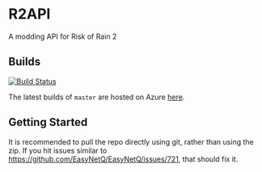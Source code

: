 # R2API
A modding API for Risk of Rain 2

## Builds
[![Build Status](https://raegous.visualstudio.com/Risk%20of%20Rain%202%20Modding/_apis/build/status/Risk%20of%20Rain%202%20Modding-.NET%20Desktop-CI?branchName=master)](https://raegous.visualstudio.com/Risk%20of%20Rain%202%20Modding/_build/latest?definitionId=1&branchName=master)

The latest builds of `master` are hosted on Azure [here](https://raegous.visualstudio.com/Risk%20of%20Rain%202%20Modding/_build?definitionId=1).

## Getting Started
It is recommended to pull the repo directly using git, rather than using the zip.
If you hit issues similar to https://github.com/EasyNetQ/EasyNetQ/issues/721, that should fix it.
